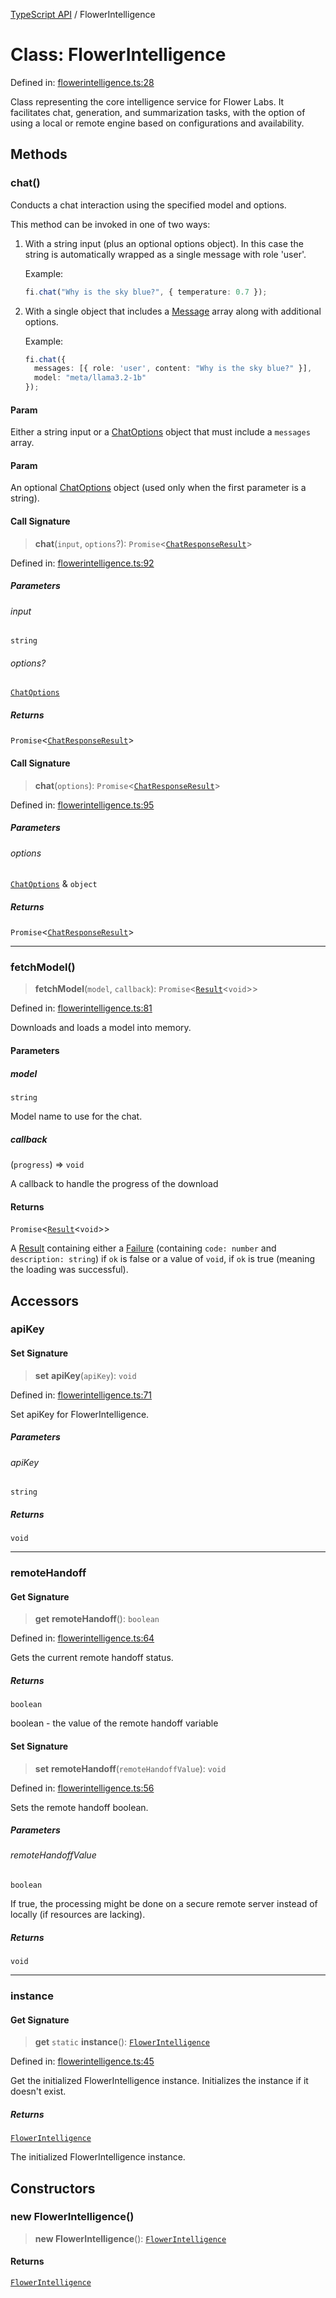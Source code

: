[TypeScript API](../index.md) / FlowerIntelligence

# Class: FlowerIntelligence

Defined in: [flowerintelligence.ts:28](https://github.com/adap/internal-intelligence/blob/a1d0007cc0e87e7d01df20a73581c407b63dc7ff/intelligence/ts/src/flowerintelligence.ts#L28)

Class representing the core intelligence service for Flower Labs.
It facilitates chat, generation, and summarization tasks, with the option of using a
local or remote engine based on configurations and availability.

## Methods

### chat()

Conducts a chat interaction using the specified model and options.

This method can be invoked in one of two ways:

1. With a string input (plus an optional options object). In this case the string
   is automatically wrapped as a single message with role 'user'.

   Example:
   ```ts
   fi.chat("Why is the sky blue?", { temperature: 0.7 });
   ```

2. With a single object that includes a [Message](../interfaces/Message.md) array along with additional options.

   Example:
   ```ts
   fi.chat({
     messages: [{ role: 'user', content: "Why is the sky blue?" }],
     model: "meta/llama3.2-1b"
   });
   ```

#### Param

Either a string input or a [ChatOptions](../interfaces/ChatOptions.md) object that must include a `messages` array.

#### Param

An optional [ChatOptions](../interfaces/ChatOptions.md) object (used only when the first parameter is a string).

#### Call Signature

> **chat**(`input`, `options`?): `Promise`\<[`ChatResponseResult`](../type-aliases/ChatResponseResult.md)\>

Defined in: [flowerintelligence.ts:92](https://github.com/adap/internal-intelligence/blob/a1d0007cc0e87e7d01df20a73581c407b63dc7ff/intelligence/ts/src/flowerintelligence.ts#L92)

##### Parameters

###### input

`string`

###### options?

[`ChatOptions`](../interfaces/ChatOptions.md)

##### Returns

`Promise`\<[`ChatResponseResult`](../type-aliases/ChatResponseResult.md)\>

#### Call Signature

> **chat**(`options`): `Promise`\<[`ChatResponseResult`](../type-aliases/ChatResponseResult.md)\>

Defined in: [flowerintelligence.ts:95](https://github.com/adap/internal-intelligence/blob/a1d0007cc0e87e7d01df20a73581c407b63dc7ff/intelligence/ts/src/flowerintelligence.ts#L95)

##### Parameters

###### options

[`ChatOptions`](../interfaces/ChatOptions.md) & `object`

##### Returns

`Promise`\<[`ChatResponseResult`](../type-aliases/ChatResponseResult.md)\>

***

### fetchModel()

> **fetchModel**(`model`, `callback`): `Promise`\<[`Result`](../type-aliases/Result.md)\<`void`\>\>

Defined in: [flowerintelligence.ts:81](https://github.com/adap/internal-intelligence/blob/a1d0007cc0e87e7d01df20a73581c407b63dc7ff/intelligence/ts/src/flowerintelligence.ts#L81)

Downloads and loads a model into memory.

#### Parameters

##### model

`string`

Model name to use for the chat.

##### callback

(`progress`) => `void`

A callback to handle the progress of the download

#### Returns

`Promise`\<[`Result`](../type-aliases/Result.md)\<`void`\>\>

A [Result](../type-aliases/Result.md) containing either a [Failure](../interfaces/Failure.md) (containing `code: number` and `description: string`) if `ok` is false or a value of `void`, if `ok` is true (meaning the loading was successful).

## Accessors

### apiKey

#### Set Signature

> **set** **apiKey**(`apiKey`): `void`

Defined in: [flowerintelligence.ts:71](https://github.com/adap/internal-intelligence/blob/a1d0007cc0e87e7d01df20a73581c407b63dc7ff/intelligence/ts/src/flowerintelligence.ts#L71)

Set apiKey for FlowerIntelligence.

##### Parameters

###### apiKey

`string`

##### Returns

`void`

***

### remoteHandoff

#### Get Signature

> **get** **remoteHandoff**(): `boolean`

Defined in: [flowerintelligence.ts:64](https://github.com/adap/internal-intelligence/blob/a1d0007cc0e87e7d01df20a73581c407b63dc7ff/intelligence/ts/src/flowerintelligence.ts#L64)

Gets the current remote handoff status.

##### Returns

`boolean`

boolean - the value of the remote handoff variable

#### Set Signature

> **set** **remoteHandoff**(`remoteHandoffValue`): `void`

Defined in: [flowerintelligence.ts:56](https://github.com/adap/internal-intelligence/blob/a1d0007cc0e87e7d01df20a73581c407b63dc7ff/intelligence/ts/src/flowerintelligence.ts#L56)

Sets the remote handoff boolean.

##### Parameters

###### remoteHandoffValue

`boolean`

If true, the processing might be done on a secure
remote server instead of locally (if resources are lacking).

##### Returns

`void`

***

### instance

#### Get Signature

> **get** `static` **instance**(): [`FlowerIntelligence`](FlowerIntelligence.md)

Defined in: [flowerintelligence.ts:45](https://github.com/adap/internal-intelligence/blob/a1d0007cc0e87e7d01df20a73581c407b63dc7ff/intelligence/ts/src/flowerintelligence.ts#L45)

Get the initialized FlowerIntelligence instance.
Initializes the instance if it doesn't exist.

##### Returns

[`FlowerIntelligence`](FlowerIntelligence.md)

The initialized FlowerIntelligence instance.

## Constructors

### new FlowerIntelligence()

> **new FlowerIntelligence**(): [`FlowerIntelligence`](FlowerIntelligence.md)

#### Returns

[`FlowerIntelligence`](FlowerIntelligence.md)

